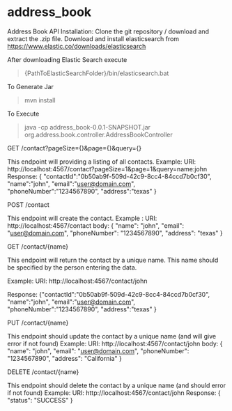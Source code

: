 # address_book
Address Book API
Installation:
Clone the git repository / download and extract the .zip file.  Download and install elasticsearch from https://www.elastic.co/downloads/elasticsearch

After downloading Elastic Search execute
>{PathToElasticSearchFolder}/bin/elasticsearch.bat

To Generate Jar
>mvn install

To Execute
>java -cp address_book-0.0.1-SNAPSHOT.jar org.address.book.controller.AddressBookController

GET /contact?pageSize={}&page={}&query={}

This endpoint will providing a listing of all contacts.
Example: 
URI: http://localhost:4567/contact?pageSize=1&page=1&query=name:john
Response: 
{
"contactId":"0b50ab9f-509d-42c9-8cc4-84ccd7b0cf30",
"name":"john",
"email":"user@domain.com",
"phoneNumber":"1234567890",
"address":"texas"
}

POST /contact

This endpoint will create the contact. 
Example :
URI: http://localhost:4567/contact
body: 
{
	"name": "john",
	"email": "user@domain.com",
	"phoneNumber": "1234567890",
	"address": "texas"
}

GET /contact/{name}

This endpoint will return the contact by a unique name. This name should be specified by the person entering the data.  

Example: 
URI: http://localhost:4567/contact/john

Response: 
{"contactId":"0b50ab9f-509d-42c9-8cc4-84ccd7b0cf30",
"name":"john",
"email":"user@domain.com",
"phoneNumber":"1234567890",
"address":"texas"
}


PUT /contact/{name}

This endpoint should update the contact by a unique name (and will give error if not found)
Example: 
URI: http://localhost:4567/contact/john
body: 
{
	"name": "john",
	"email": "user@domain.com",
	"phoneNumber": "1234567890",
	"address": "California"
}

DELETE /contact/{name}

This endpoint should delete the contact by a unique name (and should error if not found)
Example: 
URI: http://localhost:4567/contact/john
Response:
{
    "status": "SUCCESS"
}



